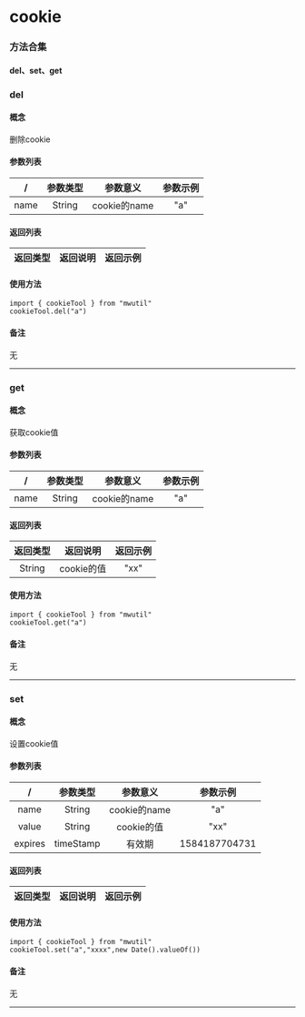 # cookie
### 方法合集
#### del、set、get
### del

#### 概念
删除cookie
#### 参数列表
\/| 参数类型| 参数意义| 参数示例
:-: | :-: | :-: | :-: 
name|String|cookie的name|"a"
#### 返回列表
| 返回类型| 返回说明| 返回示例
 :-: | :-: | :-: 
#### 使用方法
```
import { cookieTool } from "mwutil"
cookieTool.del("a")
```
#### 备注
无

---
### get

#### 概念
获取cookie值
#### 参数列表
\/| 参数类型| 参数意义| 参数示例
:-: | :-: | :-: | :-: 
name|String|cookie的name|"a"
#### 返回列表
| 返回类型| 返回说明| 返回示例
 :-: | :-: | :-: 
|String|cookie的值|"xx"

#### 使用方法
```
import { cookieTool } from "mwutil"
cookieTool.get("a")
```
#### 备注
无

---
### set

#### 概念
设置cookie值
#### 参数列表
\/| 参数类型| 参数意义| 参数示例
:-: | :-: | :-: | :-: 
name|String|cookie的name|"a"
value|String|cookie的值|"xx"
expires|timeStamp|有效期|1584187704731

#### 返回列表
| 返回类型| 返回说明| 返回示例
 :-: | :-: | :-: 

#### 使用方法
```
import { cookieTool } from "mwutil"
cookieTool.set("a","xxxx",new Date().valueOf())
```
#### 备注
无

---